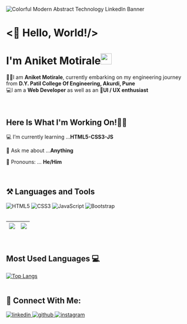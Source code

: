 ![Colorful Modern Abstract Technology LinkedIn Banner](https://user-images.githubusercontent.com/69143883/126055374-08676cd0-f14e-4b87-a615-a4062715588a.gif)
<br>

# <👋 Hello, World!/><br>
# I'm Aniket Motirale<img src="https://raw.githubusercontent.com/MartinHeinz/MartinHeinz/master/wave.gif" width="30px"> 
👨‍🎓I am <b>Aniket Motirale</b>, currently embarking on my engineering journey from <b>D.Y. Patil College Of Engineering, Akurdi, Pune</b><br>
💻I am a <b>Web Developer</b> as well as an 📱<b>UI / UX enthusiast</b><br>

<br>

## Here Is What I'm Working On!👨‍💻

  💻 I’m currently learning ...<strong>HTML5-CSS3-JS</strong>

  🤔 Ask me about ...<strong>Anything</strong>
  
  👦 Pronouns: ... <strong>He/Him</strong>

<br>


## ⚒ Languages and Tools
   <img alt="HTML5" src="https://img.shields.io/badge/html5-00adfe.svg?style=for-the-badge&logo=html5&logoColor=white"/>  <img alt="CSS3" src="https://img.shields.io/badge/css3-00adfe.svg?style=for-the-badge&logo=css3&logoColor=white"/>  <img alt="JavaScript" src="https://img.shields.io/badge/javascript-00adfe.svg?style=for-the-badge&logo=javascript&logoColor=white"/>
<img alt="Bootstrap" src="https://img.shields.io/badge/bootstrap-00adfe.svg?style=for-the-badge&logo=bootstrap&logoColor=white"/>
<br><br>

|<img src="https://github-readme-stats.vercel.app/api?username=Aniket990011&&show_icons=true&theme=algolia&count_private=true&include_all_commits=true"/>|<img src="https://github-readme-streak-stats.herokuapp.com/?user=Aniket990011&theme=algolia"/>|
|---|---|
<br>

## Most Used Languages 💻

[![Top Langs](https://github-readme-stats.vercel.app/api/top-langs/?username=Aniket990011&layout=compact&theme=algolia)](https://github.com/Aniket990011/)<br>
 <br>

## 🤝 Connect With Me:  
  
 <div align="left">
 <a href= "https://www.linkedin.com/in/aniket-motirale/">
<img src=https://img.shields.io/badge/linkedin-00adfe.svg?&style=for-the-badge&logo=linkedin&logoColor=white alt=linkedin style="margin-bottom: 5px;" />
</a>
<a href="https://github.com/Aniket990011" target="_blank">
<img src=https://img.shields.io/badge/github-00adfe.svg?&style=for-the-badge&logo=github&logoColor=white alt=github style="margin-bottom: 5px;" />
</a> 
<a href="https://instagram.com/aniketm156" target="_blank">
<img src=https://img.shields.io/badge/instagram-00adfe.svg?&style=for-the-badge&logo=instagram&logoColor=white alt=instagram style="margin-bottom: 5px;" />
</a>
  
</div>
